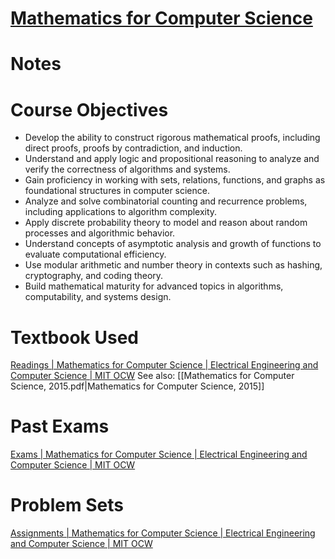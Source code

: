 # [Mathematics for Computer Science](https://ocw.mit.edu/courses/6-042j-mathematics-for-computer-science-spring-2015/)
# Notes
# Course Objectives
- Develop the ability to construct rigorous mathematical proofs, including direct proofs, proofs by contradiction, and induction. 
- Understand and apply logic and propositional reasoning to analyze and verify the correctness of algorithms and systems.
- Gain proficiency in working with sets, relations, functions, and graphs as foundational structures in computer science.
- Analyze and solve combinatorial counting and recurrence problems, including applications to algorithm complexity.
- Apply discrete probability theory to model and reason about random processes and algorithmic behavior.
- Understand concepts of asymptotic analysis and growth of functions to evaluate computational efficiency.
- Use modular arithmetic and number theory in contexts such as hashing, cryptography, and coding theory.
- Build mathematical maturity for advanced topics in algorithms, computability, and systems design.
# Textbook Used
[Readings | Mathematics for Computer Science | Electrical Engineering and Computer Science | MIT OCW](https://ocw.mit.edu/courses/6-042j-mathematics-for-computer-science-spring-2015/pages/readings/)
See also: [[Mathematics for Computer Science, 2015.pdf|Mathematics for Computer Science, 2015]]
# Past Exams
[Exams | Mathematics for Computer Science | Electrical Engineering and Computer Science | MIT OCW](https://ocw.mit.edu/courses/6-042j-mathematics-for-computer-science-fall-2010/pages/exams/)
# Problem Sets
[Assignments | Mathematics for Computer Science | Electrical Engineering and Computer Science | MIT OCW](https://ocw.mit.edu/courses/6-042j-mathematics-for-computer-science-fall-2010/pages/assignments/)